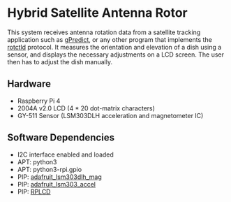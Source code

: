 # Hybrid Satellite Antenna Rotor

This system receives antenna rotation data from a satellite tracking application such as [gPredict](http://gpredict.oz9aec.net/), or any other program that implements the [rotctld](https://manpages.ubuntu.com/manpages/xenial/en/man8/rotctld.8.html) protocol. It measures the orientation and elevation of a dish using a sensor, and displays the necessary adjustments on a LCD screen. The user then has to adjust the dish manually.

## Hardware
 - Raspberry Pi 4
 - 2004A v2.0 LCD (4 * 20 dot-matrix characters)
 - GY-511 Sensor (LSM303DLH acceleration and magnetometer IC)

## Software Dependencies
 - I2C interface enabled and loaded
 - APT: python3
 - APT: python3-rpi.gpio
 - PIP: [adafruit_lsm303dlh_mag](https://github.com/adafruit/Adafruit_CircuitPython_LSM303DLH_Mag)
 - PIP: [adafruit_lsm303_accel](https://github.com/adafruit/Adafruit_CircuitPython_LSM303_Accel)
 - PIP: [RPLCD](https://github.com/dbrgn/RPLCD)
